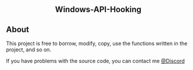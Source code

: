  <h2 align="center">Windows-API-Hooking<h2>

## About
This project is free to borrow, modify, copy, use the functions written in the project, and so on.

If you have problems with the source code, you can contact me [@Discord](https://discord.com/users/442224069899976707)